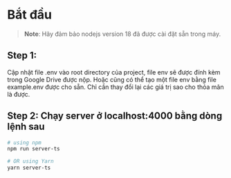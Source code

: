 

# Bắt đầu

>**Note**: Hãy đảm bảo nodejs version 18 đã được cài đặt sẵn trong máy.

## Step 1: 

Cập nhật file .env vào root directory của project, file env sẽ được đính kèm trong Google Drive được nộp. Hoặc cũng có thể tạo một file env bằng file example.env được cho sẵn. Chỉ cần thay đổi lại các giá trị sao cho thỏa mãn là được. 

## Step 2: Chạy server ở localhost:4000 bằng dòng lệnh sau

```bash
# using npm
npm run server-ts

# OR using Yarn
yarn server-ts
```



